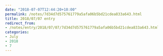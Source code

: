 ```yaml
---
date: "2018-07-07T12:44:20+10:00"
permalink: /notes/7d34d7d575761779a5afa06b5bd21cdea833a643.html
title: 2018/07/07 entry
redirect_from:
- /notes/entry/2018/07/07/7d34d7d575761779a5afa06b5bd21cdea833a643.html
categories:
- July
- 2018
- 7
---
```


